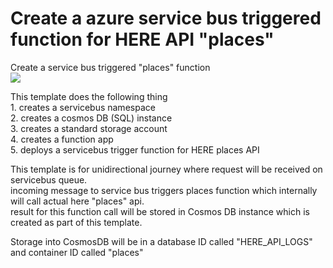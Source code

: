 # Create a azure service bus triggered function for HERE API "places"  

Create a service bus triggered "places" function   
<a href="https://portal.azure.com/#create/Microsoft.Template/uri/https%3A%2F%2Fraw.githubusercontent.com%2Fnavinmistry%2Fhere_azure%2Fmaster%2Farm_templates%2Fservicebus_cosmosdb_fn_places%2Fazure_deploy.json" target="_blank">
    <img src="http://azuredeploy.net/deploybutton.png"/>
</a>


This template does the following thing   
	1. creates a servicebus namespace  
	2. creates a cosmos DB (SQL) instance  
	3. creates a standard storage account  
	4. creates a function app  
	5. deploys a servicebus trigger function for HERE places API  

This template is for unidirectional journey where request will be received on servicebus queue.   
incoming message to service bus triggers places function which internally will call actual here "places" api.   
result for this function call will be stored in Cosmos DB instance which is created as part of this template.   
   
Storage into CosmosDB will be in a database ID called "HERE_API_LOGS" and container ID called "places"   

